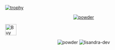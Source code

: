 [![trophy](https://github-profile-trophy.vercel.app/?username=powder)](https://github.com/ryo-ma/github-profile-trophy)


<!--
**powder/powder** is a ✨ _special_ ✨ repository because its `README.md` (this file) appears on your GitHub profile.

Here are some ideas to get you started:

- 🔭 I’m currently working on ...
- 🌱 I’m currently learning ...
- 👯 I’m looking to collaborate on ...
- 🤔 I’m looking for help with ...
- 💬 Ask me about ...
- 📫 How to reach me: ...
- 😄 Pronouns: ...
- ⚡ Fun fact: ...
-->
<p align="center"> <a href="https://twitter.com/powder_codes" target="blank"><img src="https://img.shields.io/twitter/follow/powder_codes?logo=twitter&style=for-the-badge" alt="powder" /></a> </p>
<a href='https://ko-fi.com/P5P21Z13Z' target='_blank'><img height='36' style='border:0px;height:36px;' src='https://storage.ko-fi.com/cdn/kofi5.png?v=3' border='0' alt='Buy Me a Coffee at ko-fi.com' /></a>

<p align="center">
  <img src="https://github-readme-stats.vercel.app/api/top-langs?username=powder&show_icons=true&locale=en&layout=compact" alt="powder" />
  <img src="https://github-readme-stats.vercel.app/api?username=powder&show_icons=true&locale=en" alt="lisandra-dev" />
</p>
